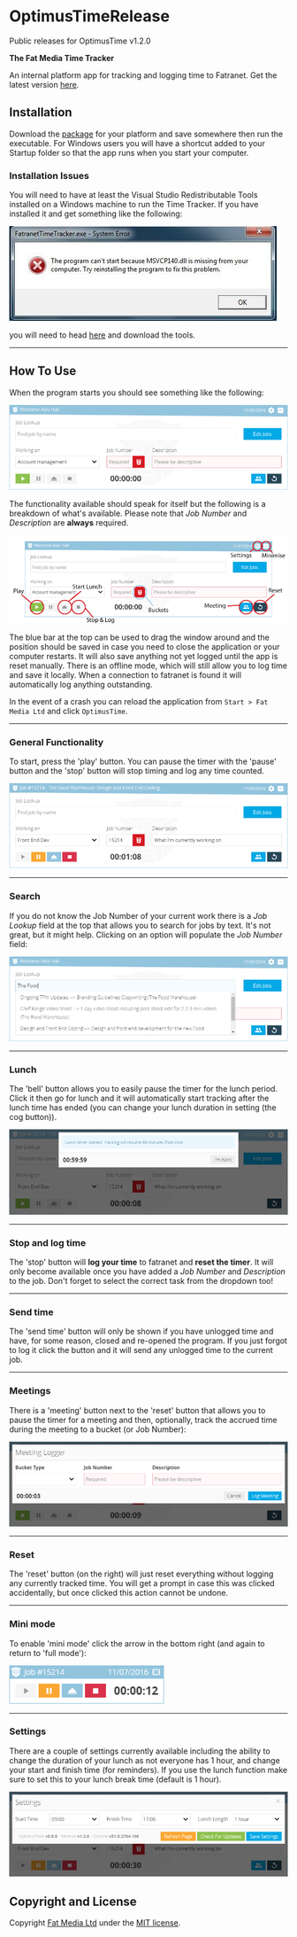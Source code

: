 # OptimusTimeRelease

Public releases for OptimusTime v1.2.0

**The Fat Media Time Tracker**

An internal platform app for tracking and logging time to Fatranet. Get the latest version [here](https://github.com/FatMedia/OptimusTimeRelease/releases/latest).


## Installation

Download the [package](https://github.com/FatMedia/OptimusTimeRelease/releases/latest) for your platform and save somewhere then run the executable. For Windows users you will have a shortcut added to your Startup folder so that the app runs when you start your computer.


### Installation Issues

You will need to have at least the Visual Studio Redistributable Tools installed on a Windows machine to run the Time Tracker. If you have installed it and get something like the following:

![Time Tracker Error](instructions/error.jpg "Windows .dll Error")

you will need to head [here](https://www.microsoft.com/en-us/download/details.aspx?id=48145) and download the tools.

---

## How To Use

When the program starts you should see something like the following:

![Time Tracker Overview](instructions/overview.png "Main Time Tracking screen")

The functionality available should speak for itself but the following is a breakdown of what's available. Please note that *Job Number* and *Description* are **always** required.

![Time Tracker Annotation](instructions/annotated.png "Main Time Tracking screen: annotated")

The blue bar at the top can be used to drag the window around and the position should be saved in case you need to close the application or your computer restarts. It will also save anything not yet logged until the app is reset manually. There is an offline mode, which will still allow you to log time and save it locally. When a connection to fatranet is found it will automatically log anything outstanding.

In the event of a crash you can reload the application from `Start > Fat Media Ltd` and click `OptimusTime`.

---

### General Functionality

To start, press the 'play' button. You can pause the timer with the 'pause' button and the 'stop' button will stop timing and log any time counted.

![Time Tracker Timing](instructions/timing.png "Main Time Tracking screen timing")

---

### Search

If you do not know the Job Number of your current work there is a *Job Lookup* field at the top that allows you to search for jobs by text. It's not great, but it might help. Clicking on an option will populate the *Job Number* field:

![Quicksearch](instructions/search.png "Quicksearch")

---

### Lunch

The 'bell' button allows you to easily pause the timer for the lunch period. Click it then go for lunch and it will automatically start tracking after the lunch time has ended (you can change your lunch duration in setting (the cog button)).

![Lunch popup](instructions/lunch.png "Lunch Popup")

---

### Stop and log time

The 'stop' button will **log your time** to fatranet and **reset the timer**. It will only become available once you have added a *Job Number* and *Description* to the job. Don't forget to select the correct task from the dropdown too!

---

### Send time

The 'send time' button will only be shown if you have unlogged time and have, for some reason, closed and re-opened the program. If you just forgot to log it click the button and it will send any unlogged time to the current job.

---

### Meetings

There is a 'meeting' button next to the 'reset' button that allows you to pause the timer for a meeting and then, optionally, track the accrued time during the meeting to a bucket (or Job Number):

![Meeting mode](instructions/meeting.png "Meeting Mode")

---

### Reset

The 'reset' button (on the right) will just reset everything without logging any currently tracked time. You will get a prompt in case this was clicked accidentally, but once clicked this action cannot be undone.

---

### Mini mode

To enable 'mini mode' click the arrow in the bottom right (and again to return to 'full mode'):

![Mini mode](instructions/mini.png "Mini Mode")

---

### Settings

There are a couple of settings currently available including the ability to change the duration of your lunch as not everyone has 1 hour, and change your start and finish time (for reminders). If you use the lunch function make sure to set this to your lunch break time (default is 1 hour).

![Lunch popup](instructions/settings.png "Settings example")

## Copyright and License

Copyright [Fat Media Ltd](http://www.fatmedia.co.uk) under the [MIT license](LICENSE.md).
